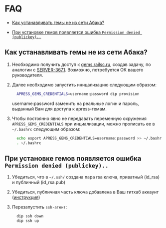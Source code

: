 FAQ
===

* [Как устанавливать гемы не из сети Абака?](#Как-устанавливать-гемы-не-из-сети-Абака)

* [При установке гемов появляется ошибка `Permission denied (publickey)..`](#При-установке-гемов-появляется-ошибка-permission-denied-publickey)

Как устанавливать гемы не из сети Абака?
----------------------------------------

1. Необходимо получить доступ к [gems.railsc.ru](http://gems.railsc.ru), создав задачу, по аналогии с 
[SERVER-3671](https://jira.railsc.ru/browse/SERVER-3671). Возможно, потребуется ОК вашего руководителя.

2. Далее необходимо запустить иницализацию следующим образом:

    ```bash
      APRESS_GEMS_CREDENTIALS=username:password dip provision
    ```

    username:password заменить на реальные логин и пароль, выданный Вам для доступа к apress-гемам.

3. Чтобы постоянно явно не передавать переменную окружения `APRESS_GEMS_CREDENTIALS` при инциализации, можно
прописать ее в `~/.bashrc` следующим образом:

    ```bash
      echo export APRESS_GEMS_CREDENTIALS=username:password >> ~/.bashrc
      . ~/.bashrc
    ```




При установке гемов появляется ошибка `Permission denied (publickey)..`
-----------------------------------------------------------------------

1. Убедиться, что в `~/.ssh/` создана пара rsa ключа, приватный (id_rsa) и публичный (id_rsa.pub)

2. Убедиться, публичная часть ключа добавлена в Ваш гитхаб аккаунт 
    ([инструкция](https://help.github.com/articles/adding-a-new-ssh-key-to-your-github-account/))

3. Перезапустить `ssh-агент`:

    ```bash
      dip ssh down
      dip ssh up
    ```
